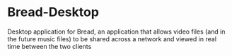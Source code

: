 # Bread-Desktop
Desktop application for Bread, an application that allows video files (and in the future music files) to be shared across a network and viewed in real time between the two clients
